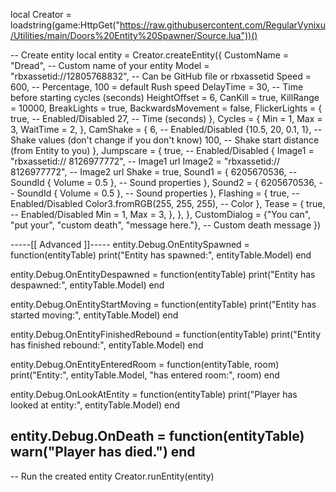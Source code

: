 local Creator = loadstring(game:HttpGet("https://raw.githubusercontent.com/RegularVynixu/Utilities/main/Doors%20Entity%20Spawner/Source.lua"))()

-- Create entity
local entity = Creator.createEntity({
    CustomName = "Dread", -- Custom name of your entity
    Model = "rbxassetid://12805768832", -- Can be GitHub file or rbxassetid
    Speed = 600, -- Percentage, 100 = default Rush speed
    DelayTime = 30, -- Time before starting cycles (seconds)
    HeightOffset = 6,
    CanKill = true,
    KillRange = 10000,
    BreakLights = true,
    BackwardsMovement = false,
    FlickerLights = {
        true, -- Enabled/Disabled
        27, -- Time (seconds)
    },
    Cycles = {
        Min = 1,
        Max = 3,
        WaitTime = 2,
    },
    CamShake = {
        6, -- Enabled/Disabled
        {10.5, 20, 0.1, 1}, -- Shake values (don't change if you don't know)
        100, -- Shake start distance (from Entity to you)
    },
    Jumpscare = {
        true, -- Enabled/Disabled
        {
            Image1 = "rbxassetid:// 8126977772", -- Image1 url
            Image2 = "rbxassetid:// 8126977772", -- Image2 url
            Shake = true,
            Sound1 = {
                6205670536, -- SoundId
                { Volume = 0.5 }, -- Sound properties
            },
            Sound2 = {
                6205670536, -- SoundId
                { Volume = 0.5 }, -- Sound properties
            },
            Flashing = {
                true, -- Enabled/Disabled
                Color3.fromRGB(255, 255, 255), -- Color
            },
            Tease = {
                true, -- Enabled/Disabled
                Min = 1,
                Max = 3,
            },
        },
    },
    CustomDialog = {"You can", "put your", "custom death", "message here."}, -- Custom death message
})

-----[[ Advanced ]]-----
entity.Debug.OnEntitySpawned = function(entityTable)
    print("Entity has spawned:", entityTable.Model)
end

entity.Debug.OnEntityDespawned = function(entityTable)
    print("Entity has despawned:", entityTable.Model)
end

entity.Debug.OnEntityStartMoving = function(entityTable)
    print("Entity has started moving:", entityTable.Model)
end

entity.Debug.OnEntityFinishedRebound = function(entityTable)
    print("Entity has finished rebound:", entityTable.Model)
end

entity.Debug.OnEntityEnteredRoom = function(entityTable, room)
    print("Entity:", entityTable.Model, "has entered room:", room)
end

entity.Debug.OnLookAtEntity = function(entityTable)
    print("Player has looked at entity:", entityTable.Model)
end

entity.Debug.OnDeath = function(entityTable)
    warn("Player has died.")
end
------------------------

-- Run the created entity
Creator.runEntity(entity)
